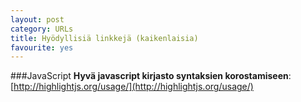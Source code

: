 ```yaml
---
layout: post
category: URLs
title: Hyödyllisiä linkkejä (kaikenlaisia)
favourite: yes
---
```



###JavaScript
**Hyvä javascript kirjasto syntaksien korostamiseen**: [http://highlightjs.org/usage/](http://highlightjs.org/usage/)


